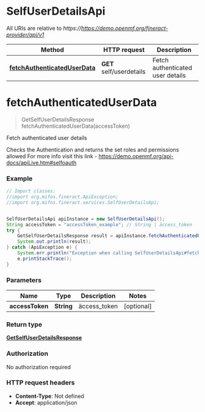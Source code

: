 # SelfUserDetailsApi

All URIs are relative to *https://https://demo.openmf.org/fineract-provider/api/v1*

Method | HTTP request | Description
------------- | ------------- | -------------
[**fetchAuthenticatedUserData**](SelfUserDetailsApi.md#fetchAuthenticatedUserData) | **GET** self/userdetails | Fetch authenticated user details


<a name="fetchAuthenticatedUserData"></a>
# **fetchAuthenticatedUserData**
> GetSelfUserDetailsResponse fetchAuthenticatedUserData(accessToken)

Fetch authenticated user details

Checks the Authentication and returns the set roles and permissions allowed  For more info visit this link - https://demo.openmf.org/api-docs/apiLive.htm#selfoauth

### Example
```java
// Import classes:
//import org.mifos.fineract.ApiException;
//import org.mifos.fineract.services.SelfUserDetailsApi;


SelfUserDetailsApi apiInstance = new SelfUserDetailsApi();
String accessToken = "accessToken_example"; // String | äccess_token
try {
    GetSelfUserDetailsResponse result = apiInstance.fetchAuthenticatedUserData(accessToken);
    System.out.println(result);
} catch (ApiException e) {
    System.err.println("Exception when calling SelfUserDetailsApi#fetchAuthenticatedUserData");
    e.printStackTrace();
}
```

### Parameters

Name | Type | Description  | Notes
------------- | ------------- | ------------- | -------------
 **accessToken** | **String**| äccess_token | [optional]

### Return type

[**GetSelfUserDetailsResponse**](GetSelfUserDetailsResponse.md)

### Authorization

No authorization required

### HTTP request headers

 - **Content-Type**: Not defined
 - **Accept**: application/json

